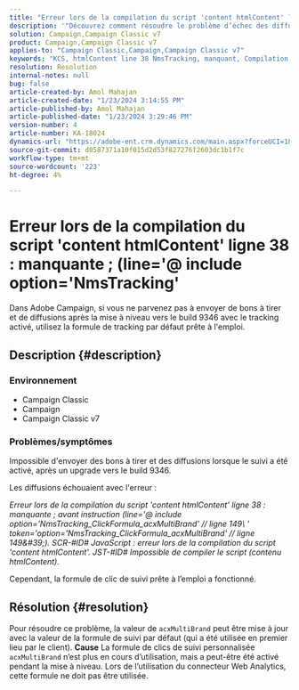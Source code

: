 ```yaml
---
title: "Erreur lors de la compilation du script 'content htmlContent' ligne 38 : manquante ; (line='@ include option='NmsTracking'"
description: '"Découvrez comment résoudre le problème d’échec des diffusions dans Adobe Campaign avec l’erreur "Impossible de compiler". Utilisez la formule de suivi par défaut."'
solution: Campaign,Campaign Classic v7
product: Campaign,Campaign Classic v7
applies-to: "Campaign Classic,Campaign,Campaign Classic v7"
keywords: "KCS, htmlContent line 38 NmsTracking, manquant, Compilation de script, Campaign, Campaign Classic"
resolution: Resolution
internal-notes: null
bug: false
article-created-by: Amol Mahajan
article-created-date: "1/23/2024 3:14:55 PM"
article-published-by: Amol Mahajan
article-published-date: "1/23/2024 3:29:46 PM"
version-number: 4
article-number: KA-18024
dynamics-url: "https://adobe-ent.crm.dynamics.com/main.aspx?forceUCI=1&pagetype=entityrecord&etn=knowledgearticle&id=49f60928-02ba-ee11-a569-6045bd006c82"
source-git-commit: d8587371a10f015d2d53f827276f2603dc1b1f7c
workflow-type: tm+mt
source-wordcount: '223'
ht-degree: 4%

---
```


# Erreur lors de la compilation du script &#39;content htmlContent&#39; ligne 38 : manquante ; (line=&#39;@ include option=&#39;NmsTracking&#39;


Dans Adobe Campaign, si vous ne parvenez pas à envoyer de bons à tirer et de diffusions après la mise à niveau vers le build 9346 avec le tracking activé, utilisez la formule de tracking par défaut prête à l&#39;emploi.

## Description {#description}


### <b>Environnement</b>

- Campaign Classic
- Campaign
- Campaign Classic v7




### <b>Problèmes/symptômes</b>

Impossible d&#39;envoyer des bons à tirer et des diffusions lorsque le suivi a été activé, après un upgrade vers le build 9346.

Les diffusions échouaient avec l&#39;erreur :

*Erreur lors de la compilation du script &#39;content htmlContent&#39; ligne 38 : manquante ; avant instruction (line=&#39;@ include option=&#39;NmsTracking_ClickFormula_acxMultiBrand&#39; // ligne 149\ &#39; token=&#39;option=&#39;NmsTracking_ClickFormula_acxMultiBrand&#39; // ligne 149\&#39;). SCR-#ID# JavaScript : erreur lors de la compilation du script &#39;content htmlContent&#39;. JST-#ID# Impossible de compiler le script (contenu htmlContent).*

Cependant, la formule de clic de suivi prête à l’emploi a fonctionné.


## Résolution {#resolution}


Pour résoudre ce problème, la valeur de `acxMultiBrand` peut être mise à jour avec la valeur de la formule de suivi par défaut (qui a été utilisée en premier lieu par le client).
<b>Cause</b>
La formule de clics de suivi personnalisée `acxMultiBrand` n’est plus en cours d’utilisation, mais a peut-être été activé pendant la mise à niveau. Lors de l’utilisation du connecteur Web Analytics, cette formule ne doit pas être utilisée.






